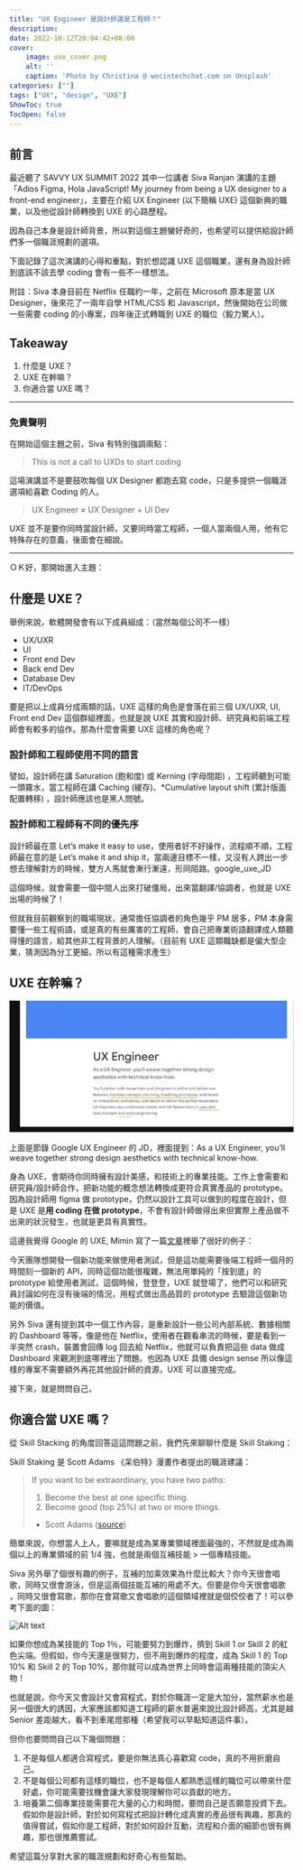 ```yaml
---
title: "UX Engineer 是設計師還是工程師？"
description: 
date: 2022-10-12T20:04:42+08:00
cover:
    image: uxe_cover.png 
    alt: ''
    caption: 'Photo by Christina @ wocintechchat.com on Unsplash'
categories: [""]
tags: ["UX", "design", "UXE"]
ShowToc: true
TocOpen: false
---
```


## 前言
最近聽了 SAVVY UX SUMMIT 2022 其中一位講者 Siva Ranjan 演講的主題 「Adios Figma, Hola JavaScript! My journey from being a UX designer to a front-end engineer」，主要在介紹 UX Engineer (以下簡稱 UXE) 這個新興的職業，以及他從設計師轉換到 UXE 的心路歷程。

因為自己本身是設計師背景，所以對這個主題蠻好奇的，也希望可以提供給設計師們多一個職涯規劃的選項。

下面記錄了這次演講的心得和重點，對於想認識 UXE 這個職業，還有身為設計師到底該不該去學 coding 會有一些不一樣想法。

附註：Siva 本身目前在 Netflix 任職約一年，之前在 Microsoft 原本是當 UX Designer，後來花了一兩年自學 HTML/CSS 和 Javascript，然後開始在公司做一些需要 coding 的小專案，四年後正式轉職到 UXE 的職位（毅力驚人）。

## Takeaway
1. 什麼是 UXE？
2. UXE 在幹嘛？
3. 你適合當 UXE 嗎？

***

### 免責聲明
在開始這個主題之前，Siva 有特別強調兩點：

> This is not a call to UXDs to start coding

這場演講並不是要鼓吹每個 UX Designer 都跑去寫 code，只是多提供一個職涯選項給喜歡 Coding 的人。

> UX Engineer ≠ UX Designer + UI Dev

UXE 並不是要你同時當設計師，又要同時當工程師，一個人當兩個人用，他有它特殊存在的意義，後面會在細說。

***

ＯＫ好，那開始進入主題：

## 什麼是 UXE？
舉例來說，軟體開發會有以下成員組成：（當然每個公司不一樣）

- UX/UXR
- UI
- Front end Dev
- Back end Dev
- Database Dev
- IT/DevOps
  
要是把以上成員分成兩類的話，UXE 這樣的角色是會落在前三個 UX/UXR, UI, Front end Dev 這個群組裡面，也就是說 UXE 其實和設計師、研究員和前端工程師會有較多的協作。那為什麼會需要 UXE 這樣的角色呢？

### 設計師和工程師使用不同的語言
譬如，設計師在講 Saturation (飽和度) 或 Kerning (字母間距) ，工程師聽到可能一頭霧水，當工程師在講 Caching (緩存)、*Cumulative layout shift (累計版面配置轉移) ，設計師應該也是黑人問號。

### 設計師和工程師有不同的優先序
設計師最在意 Let’s make it easy to use，使用者好不好操作，流程順不順，工程師最在意的是 Let’s make it and ship it，當兩邊目標不一樣，又沒有人跨出一步想去理解對方的時候，雙方人馬就會漸行漸遠，形同陌路。google_uxe_JD

這個時候，就會需要一個中間人出來打破僵局，出來當翻譯/協調者，也就是 UXE 出場的時候了！

但就我目前觀察到的職場現狀，通常擔任協調者的角色幾乎 PM 居多，PM 本身需要懂一些工程術語，或是真的有些厲害的工程師，會自己把專業術語翻譯成人類聽得懂的語言，給其他非工程背景的人理解。（目前有 UXE 這類職缺都是偏大型企業，猜測因為分工更細，所以有這種需求產生）

## UXE 在幹嘛？

![Alt text](google_UXE_JD.png)

上面是節錄 Google UX Engineer 的 JD，裡面提到：As a UX Engineer, you’ll weave together strong design aesthetics with technical know-how.

身為 UXE，會期待你同時擁有設計美感，和技術上的專業技能。工作上會需要和研究員/設計師合作，把新功能的概念想法轉換成更符合真實產品的 prototype。因為設計師用 figma 做 prototype，仍然以設計工具可以做到的程度在設計，但是 UXE 是**用 coding 在做 prototype**，不會有設計師做得出來但實際上產品做不出來的狀況發生，也就是更具有真實性。

這邊我覺得 Google 的 UXE, Mimin 寫了一篇[文章](https://medium.com/as-a-product-designer/google-%E7%9A%84-ux-engineer-%E4%BD%BF%E7%94%A8%E8%80%85%E7%B6%93%E9%A9%97%E5%B7%A5%E7%A8%8B%E5%B8%AB-%E5%9C%A8%E5%81%9A%E4%BB%80%E9%BA%BC-%E5%A6%82%E4%BD%95%E6%88%90%E7%82%BA-ux-engineer-96ef9e992263)裡舉了很好的例子：

今天團隊想開發一個新功能來做使用者測試，但是這功能需要後端工程師一個月的時間刻一個新的 API，同時這個功能很複雜，無法用單純的「按到底」的 prototype 給使用者測試，這個時候，登登登，UXE 就登場了，他們可以和研究員討論如何在沒有後端的情況，用程式做出高品質的 prototype 去驗證這個新功能的價值。

另外 Siva 還有提到其中一個工作內容，是重新設計一些公司內部系統、數據相關的 Dashboard 等等，像是他在 Netflix，使用者在觀看串流的時候，要是看到一半突然 crash，裝置會回傳 log 回去給 Netflix，他就可以負責把這些 data 做成 Dashboard 來觀測到底哪裡出了問題。也因為 UXE 具備 design sense 所以像這樣的專案不需要額外再花其他設計師的資源，UXE 可以直接完成。

接下來，就是問問自己，

## 你適合當 UXE 嗎？
從 Skill Stacking 的角度回答這這問題之前，我們先來聊聊什麼是 Skill Staking：

Skill Staking 是 Scott Adams 《呆伯特》漫畫作者提出的職涯建議：

>If you want to be extraordinary, you have two paths:
>
>1. Become the best at one specific thing.
>2. Become good (top 25%) at two or more things.
>
> - Scott Adams ([source](https://dilbertblog.typepad.com/the_dilbert_blog/2007/07/career-advice.html))

簡單來說，你想當人上人，要嘛就是成為某專業領域裡面最強的，不然就是成為兩個以上的專業領域的前 1/4 強，也就是兩個互補技能 > 一個專精技能。

Siva 另外舉了個很有趣的例子，互補的加乘效果為什麼比較大？你今天很會唱歌，同時又很會游泳，但是這兩個技能互補的用處不大。但要是你今天很會唱歌 ，同時又很會寫歌，那你在會寫歌又會唱歌的這個領域裡就是個佼佼者了！可以參考下面的圖：

![Alt text](https://mikecrittendenhome.files.wordpress.com/2020/09/stackiing.png?w=1024)

如果你想成為某技能的 Top 1％，可能要努力到爆炸，擠到 Skill 1 or Skill 2 的紅色尖端。但假如，你今天還是很努力，但不用到爆炸的程度，成為 Skill 1 的 Top 10% 和 Skill 2 的 Top 10%，那你就可以成為世界上同時會這兩種技能的頂尖人物！

也就是說，你今天又會設計又會寫程式，對於你職涯一定是大加分，當然薪水也是另一個很大的誘因，大家應該都知道工程師的薪水普遍來說比設計師高，尤其是越 Senior 差距越大，看不到車尾燈那種（希望我可以早點知道這件事）。

但你也要問問自己以下幾個問題：

1. 不是每個人都適合寫程式，要是你無法真心喜歡寫 code，真的不用折磨自己。
2. 不是每個公司都有這樣的職位，也不是每個人都熟悉這樣的職位可以帶來什麼好處，你可能需要找機會讓大家發現理解你可以貢獻的地方。
3. 培養第二個專業技能需要花大量的心力和時間，要問自己是否願意投資下去。
假如你是設計師，對於如何寫程式把設計轉化成真實的產品很有興趣，那真的值得嘗試，假如你是工程師，對於如何設計互動，流程和介面的細節也很有興趣，那也很推薦嘗試。

希望這篇分享對大家的職涯規劃和好奇心有些幫助。